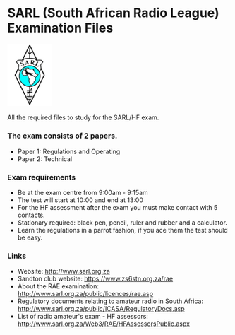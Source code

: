 # SARL (South African Radio League) Examination Files

[<img src="img/SARL_logo.jpg" width="100"/>](img/SARL_logo.jpg)

All the required files to study for the SARL/HF exam.

### The exam consists of 2 papers.

- Paper 1: Regulations and Operating
- Paper 2: Technical

### Exam requirements


- Be at the exam centre from 9:00am - 9:15am
- The test will start at 10:00 and end at 13:00
- For the HF assessment after the exam you must make contact with 5 contacts.
- Stationary required: black pen, pencil, ruler and rubber and a calculator.
- Learn the regulations in a parrot fashion, if you ace them the test should be easy.

### Links

- Website: http://www.sarl.org.za
- Sandton club website: https://www.zs6stn.org.za/rae
- About the RAE examination: http://www.sarl.org.za/public/licences/rae.asp
- Regulatory documents relating to amateur radio in South Africa: http://www.sarl.org.za/public/ICASA/RegulatoryDocs.asp
- List of radio amateur's exam - HF assessors: http://www.sarl.org.za/Web3/RAE/HFAssessorsPublic.aspx








